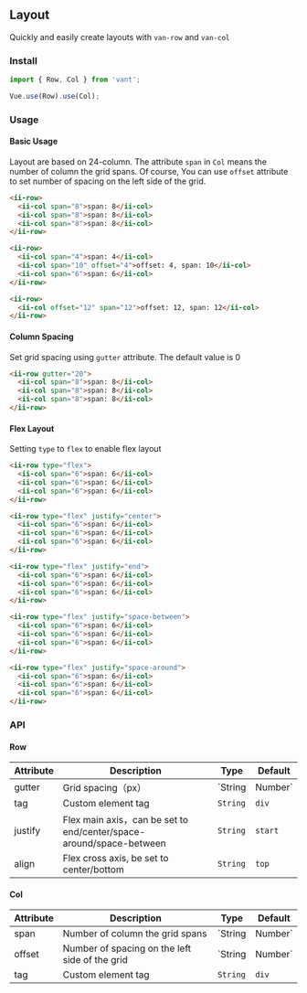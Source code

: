 ## Layout

Quickly and easily create layouts with `van-row` and `van-col`

### Install
``` javascript
import { Row, Col } from 'vant';

Vue.use(Row).use(Col);
```

### Usage

#### Basic Usage

Layout are based on 24-column. The attribute `span` in `Col` means the number of column the grid spans. Of course, You can use `offset` attribute to set number of spacing on the left side of the grid.


```html
<ii-row>
  <ii-col span="8">span: 8</ii-col>
  <ii-col span="8">span: 8</ii-col>
  <ii-col span="8">span: 8</ii-col>
</ii-row>

<ii-row>
  <ii-col span="4">span: 4</ii-col>
  <ii-col span="10" offset="4">offset: 4, span: 10</ii-col>
  <ii-col span="6">span: 6</ii-col>
</ii-row>

<ii-row>
  <ii-col offset="12" span="12">offset: 12, span: 12</ii-col>
</ii-row>
```


#### Column Spacing

Set grid spacing using `gutter` attribute. The default value is 0


```html
<ii-row gutter="20">
  <ii-col span="8">span: 8</ii-col>
  <ii-col span="8">span: 8</ii-col>
  <ii-col span="8">span: 8</ii-col>
</ii-row>
```

#### Flex Layout

Setting `type` to `flex` to enable flex layout

```html
<ii-row type="flex">
  <ii-col span="6">span: 6</ii-col>
  <ii-col span="6">span: 6</ii-col>
  <ii-col span="6">span: 6</ii-col>
</ii-row>

<ii-row type="flex" justify="center">
  <ii-col span="6">span: 6</ii-col>
  <ii-col span="6">span: 6</ii-col>
  <ii-col span="6">span: 6</ii-col>
</ii-row>

<ii-row type="flex" justify="end">
  <ii-col span="6">span: 6</ii-col>
  <ii-col span="6">span: 6</ii-col>
  <ii-col span="6">span: 6</ii-col>
</ii-row>

<ii-row type="flex" justify="space-between">
  <ii-col span="6">span: 6</ii-col>
  <ii-col span="6">span: 6</ii-col>
  <ii-col span="6">span: 6</ii-col>
</ii-row>

<ii-row type="flex" justify="space-around">
  <ii-col span="6">span: 6</ii-col>
  <ii-col span="6">span: 6</ii-col>
  <ii-col span="6">span: 6</ii-col>
</ii-row>
```


### API

#### Row

| Attribute | Description | Type | Default |
|-----------|-----------|-----------|-------------|
| gutter | Grid spacing（px） | `String | Number` | - |
| tag | Custom element tag | `String` | `div` |
| justify | Flex main axis，can be set to  end/center/space-around/space-between | `String` | `start` |
| align | Flex cross axis, be set to  center/bottom | `String` | `top` |

#### Col

| Attribute | Description | Type | Default |
|-----------|-----------|-----------|-------------|
| span | Number of column the grid spans | `String | Number` | - |
| offset | Number of spacing on the left side of the grid | `String | Number` | - |
| tag | Custom element tag | `String` | `div` |
